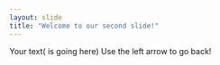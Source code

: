 ```yaml
---
layout: slide
title: "Welcome to our second slide!"
---
```

Your text( is going here)
Use the left arrow to go back!
